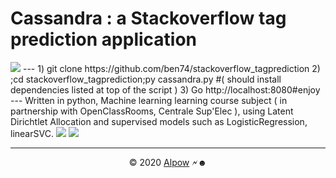 # Cassandra : a Stackoverflow tag prediction application
<img src='https://1.x24.fr/a/y/stackoverflowLogo.png?a=1'/>
---
1) git clone https://github.com/ben74/stackoverflow_tagprediction
2) ;cd stackoverflow_tagprediction;py cassandra.py #( should install dependencies listed at top of the script )
3) Go http://localhost:8080#enjoy
---
Written in python, Machine learning learning course subject ( in partnership with OpenClassRooms, Centrale Sup'Elec ), using Latent Dirichtlet Allocation and supervised models such as LogisticRegression, linearSVC.
<a href='https://1.x24.fr/a/jupyter/stack5/keywordsTSNE3.webp' target=1><img src='https://i.snipboard.io/J5krdZ.jpg' style='max-width:70vw;max-height:70vh'/></a>
<img src='https://i.snipboard.io/0iNBuW.jpg'/>

---
<center>&copy; 2020 <a href='//alpow.fr#o:mlgithub'>Alpow</a> 🗲☻</center>
